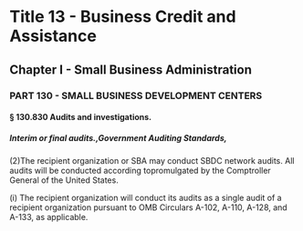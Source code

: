 
# Title 13 - Business Credit and Assistance
## Chapter I - Small Business Administration
### PART 130 - SMALL BUSINESS DEVELOPMENT CENTERS
#### § 130.830 Audits and investigations.
##### Interim or final audits.,Government Auditing Standards,

(2)The recipient organization or SBA may conduct SBDC network audits. All audits will be conducted according topromulgated by the Comptroller General of the United States.

(i) The recipient organization will conduct its audits as a single audit of a recipient organization pursuant to OMB Circulars A-102, A-110, A-128, and A-133, as applicable.
